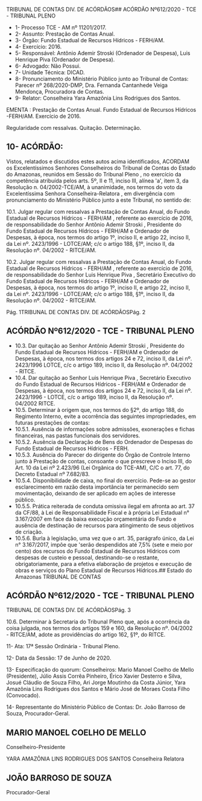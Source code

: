 TRIBUNAL DE CONTAS DIV. DE ACÓRDÃOS## ACÓRDÃO Nº612/2020 - TCE - TRIBUNAL PLENO

- 1- Processo TCE - AM nº 11201/2017.
- 2- Assunto: Prestação de Contas Anual.
- 3- Órgão: Fundo Estadual de Recursos Hídricos - FERH/AM.
- 4- Exercício: 2016.
- 5- Responsável: Antônio  Ademir  Stroski  (Ordenador  de  Despesa),  Luis  Henrique  Piva (Ordenador de Despesa).
- 6- Advogado: Não Possui.
- 7- Unidade Técnica: DICAD.
- 8- Pronunciamento  do  Ministério  Público  junto  ao  Tribunal  de  Contas: Parecer  nº 268/2020-DMP, Dra. Fernanda Cantanhede Veiga Mendonça, Procuradora de Contas.
- 9- Relator: Conselheira Yara Amazônia Lins Rodrigues dos Santos.

EMENTA : Prestação de Contas Anual. Fundo Estadual de Recursos Hídricos -FERH/AM. Exercício de 2016.

Regularidade com ressalvas. Quitação. Determinação.

## 10-  ACÓRDÃO:

Vistos, relatados e discutidos estes autos acima identificados, ACORDAM os Excelentíssimos Senhores Conselheiros do Tribunal de Contas do Estado do Amazonas, reunidos em Sessão do Tribunal Pleno , no exercício da competência atribuída pelos arts. 5º, II e 11, inciso III, alínea 'a', item 3, da Resolução n. 04/2002-TCE/AM, à unanimidade, nos termos do voto da Excelentíssima Senhora Conselheira-Relatora , em divergência com pronunciamento do Ministério Público junto a este Tribunal, no sentido de:

10.1. Julgar regular com ressalvas a  Prestação de Contas Anual, do Fundo Estadual de Recursos Hídricos - FERH/AM ,  referente ao exercício de 2016, de responsabilidade do Senhor Antônio Ademir Stroski , Presidente do  Fundo  Estadual  de  Recursos  Hídricos  -  FERH/AM  e Ordenador de Despesas, à época, nos termos do artigo 1º, inciso II, e artigo 22, inciso II, da Lei nº. 2423/1996 - LOTCE/AM; c/c o artigo 188, §1º, inciso II, da Resolução nº. 04/2002 - RITCE/AM.

10.2. Julgar regular com ressalvas a  Prestação de Contas Anual, do Fundo Estadual de Recursos Hídricos - FERH/AM ,  referente ao exercício de 2016,  de  responsabilidade  do  Senhor Luis  Henrique  Piva , Secretário Executivo do  Fundo  Estadual  de  Recursos  Hídricos  -  FERH/AM  e Ordenador de Despesas, à época, nos termos do artigo 1º, inciso II, e artigo 22, inciso II, da Lei nº. 2423/1996 - LOTCE/AM; c/c o artigo 188, §1º, inciso II, da Resolução nº. 04/2002 - RITCE/AM.

Pág. 1TRIBUNAL DE CONTAS DIV. DE ACÓRDÃOSPág. 2

## ACÓRDÃO Nº612/2020 - TCE - TRIBUNAL PLENO

- 10.3. Dar quitação ao Senhor Antônio Ademir Stroski , Presidente do Fundo Estadual de Recursos Hídricos - FERH/AM e Ordenador de Despesas, à época, nos termos dos artigos 24 e 72, inciso II, da Lei nº. 2423/1996 LOTCE, c/c o artigo 189, inciso II, da Resolução nº. 04/2002 - RITCE.
- 10.4. Dar  quitação ao  Senhor Luis  Henrique  Piva , Secretário  Executivo  do Fundo  Estadual  de  Recursos  Hídricos  -  FERH/AM  e  Ordenador  de Despesas, à época, nos termos dos artigos 24 e 72, inciso II, da Lei nº. 2423/1996 - LOTCE, c/c o artigo 189, inciso II, da Resolução nº. 04/2002 RITCE.
- 10.5. Determinar à origem que, nos termos do §2º, do artigo 188, do Regimento Interno,  evite  a  ocorrência  das  seguintes  impropriedades,  em  futuras prestações de contas:
- 10.5.1. Ausência de informações sobre admissões, exonerações e fichas financeiras, nas pastas funcionais dos servidores.
- 10.5.2. Ausência da Declaração de Bens do Ordenador de Despesas do Fundo Estadual de Recursos Hídricos - FERH.
- 10.5.3. Ausência do Parecer do dirigente do Órgão de Controle Interno junto à Prestação de contas, consoante o que prescreve o Inciso III, do Art. 10 da Lei nº 2.423/96 (Lei Orgânica do TCE-AM), C/C o art. 77, do Decreto Estadual nº 7.682/83.
- 10.5.4. Disponibilidade de caixa, no final do exercício. Pede-se ao gestor esclarecimento  em  razão  desta  importância  ter  permanecido  sem movimentação,  deixando  de  ser  aplicado  em  ações  de  interesse público.
- 10.5.5. Prática reiterada de conduta omissiva ilegal em afronta ao art. 37 da CF/88, à Lei de Responsabilidade Fiscal e à própria Lei Estadual n° 3.167/2007 em face da baixa execução orçamentária do Fundo e ausência  de  destinação  de  recursos  para  atingimento  de  seus objetivos de criação.
- 10.5.6. Burla à legislação, uma vez que o art. 35, parágrafo único, da Lei n° 3.167/2017, impõe que 'serão despendidos até 7,5% (sete e meio por  cento)  dos  recursos  do  Fundo  Estadual  de  Recursos  Hídricos com  despesas  de  custeio  e  pessoal,  destinando-se  o  restante, obrigatoriamente, para a efetiva elaboração de projetos e execução de obras e serviços do Plano Estadual de Recursos Hídricos.## Estado do Amazonas TRIBUNAL DE CONTAS

## ACÓRDÃO Nº612/2020 - TCE - TRIBUNAL PLENO

TRIBUNAL DE CONTAS DIV. DE ACÓRDÃOSPág. 3

10.6. Determinar à Secretaria do Tribunal Pleno que, após a ocorrência da coisa julgada, nos termos dos artigos 159 e 160, da Resolução nº. 04/2002 - RITCE/AM, adote as providências do artigo 162, §1º, do RITCE.

11-  Ata: 17ª Sessão Ordinária - Tribunal Pleno.

12-  Data da Sessão: 17 de Junho de 2020.

13-  Especificação do quorum: Conselheiros: Mario Manoel Coelho de Mello (Presidente), Júlio Assis Corrêa Pinheiro, Érico Xavier Desterro e Silva, Josué Cláudio de Souza Filho, Ari Jorge Moutinho da Costa Júnior, Yara Amazônia Lins Rodrigues dos Santos e Mário José de Moraes Costa Filho (Convocado).

14-  Representante  do  Ministério  Público  de  Contas: Dr. João  Barroso  de  Souza, Procurador-Geral.

## MARIO MANOEL COELHO DE MELLO

Conselheiro-Presidente

YARA AMAZÔNIA LINS RODRIGUES DOS SANTOS Conselheira Relatora

## JOÃO BARROSO DE SOUZA

Procurador-Geral